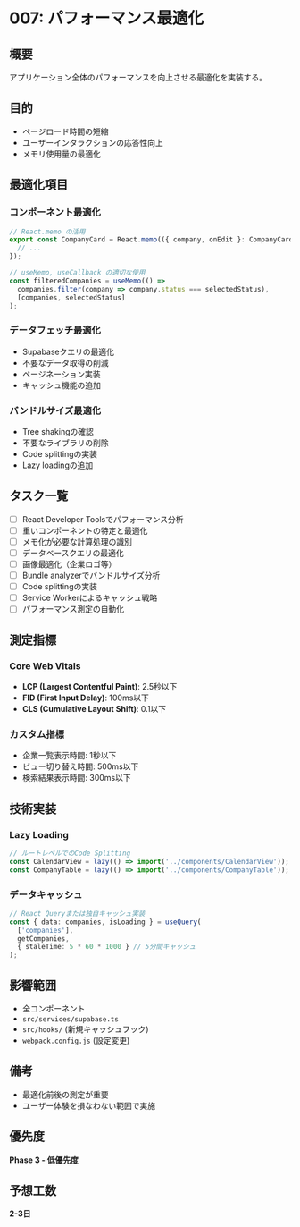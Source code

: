 # 007: パフォーマンス最適化

## 概要
アプリケーション全体のパフォーマンスを向上させる最適化を実装する。

## 目的
- ページロード時間の短縮
- ユーザーインタラクションの応答性向上
- メモリ使用量の最適化

## 最適化項目

### コンポーネント最適化
```typescript
// React.memo の活用
export const CompanyCard = React.memo(({ company, onEdit }: CompanyCardProps) => {
  // ...
});

// useMemo, useCallback の適切な使用
const filteredCompanies = useMemo(() => 
  companies.filter(company => company.status === selectedStatus),
  [companies, selectedStatus]
);
```

### データフェッチ最適化
- Supabaseクエリの最適化
- 不要なデータ取得の削減
- ページネーション実装
- キャッシュ機能の追加

### バンドルサイズ最適化
- Tree shakingの確認
- 不要なライブラリの削除
- Code splittingの実装
- Lazy loadingの追加

## タスク一覧
- [ ] React Developer Toolsでパフォーマンス分析
- [ ] 重いコンポーネントの特定と最適化
- [ ] メモ化が必要な計算処理の識別
- [ ] データベースクエリの最適化
- [ ] 画像最適化（企業ロゴ等）
- [ ] Bundle analyzerでバンドルサイズ分析
- [ ] Code splittingの実装
- [ ] Service Workerによるキャッシュ戦略
- [ ] パフォーマンス測定の自動化

## 測定指標

### Core Web Vitals
- **LCP (Largest Contentful Paint)**: 2.5秒以下
- **FID (First Input Delay)**: 100ms以下  
- **CLS (Cumulative Layout Shift)**: 0.1以下

### カスタム指標
- 企業一覧表示時間: 1秒以下
- ビュー切り替え時間: 500ms以下
- 検索結果表示時間: 300ms以下

## 技術実装

### Lazy Loading
```typescript
// ルートレベルでのCode Splitting
const CalendarView = lazy(() => import('../components/CalendarView'));
const CompanyTable = lazy(() => import('../components/CompanyTable'));
```

### データキャッシュ
```typescript
// React Queryまたは独自キャッシュ実装
const { data: companies, isLoading } = useQuery(
  ['companies'],
  getCompanies,
  { staleTime: 5 * 60 * 1000 } // 5分間キャッシュ
);
```

## 影響範囲
- 全コンポーネント
- `src/services/supabase.ts`
- `src/hooks/` (新規キャッシュフック)
- `webpack.config.js` (設定変更)

## 備考
- 最適化前後の測定が重要
- ユーザー体験を損なわない範囲で実施

## 優先度
**Phase 3 - 低優先度**

## 予想工数
**2-3日**